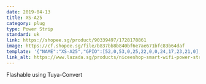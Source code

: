 ```yaml
---
date: 2019-04-13
title: XS-A25
category: plug
type: Power Strip
standard: uk
link: https://shopee.sg/product/90339497/1728178861
image: https://cf.shopee.sg/file/b837bb8b840bf6e7ae671bfc83b64daf
template: '{"NAME":"XS-A25","GPIO":[52,0,53,0,25,22,0,0,24,17,23,21,0],"FLAG":0,"BASE":18}' 
link_alt: https://www.lazada.sg/products/niceeshop-smart-wifi-power-strip-app-remote-voice-individual-control-with-tmall-genie-amazon-alexa-google-home-assistant-4-ac-4-usb-extension-lead-cord-timer-via-android-ios-smartphone-tablets-i289054066-s468891476.html
---
```


Flashable using Tuya-Convert 
